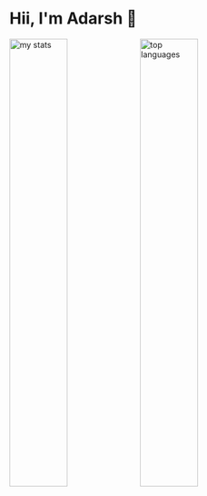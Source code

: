 # Hii, I'm Adarsh 👋


<img alt = "my stats" align = "left" width = "45%" src ="https://github-readme-stats.vercel.app/api?username=Adarsh-Chaubey03"/>
<img alt = "top languages" align = "left" width = "45%" src = "https://github-readme-stats.vercel.app/api/top-langs/?username=Adarsh-Chaubey03&layout=compact"/>
